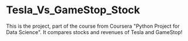 # Tesla_Vs_GameStop_Stock
This is the project, part of the course from Coursera "Python Project for Data Science". It compares stocks and revenues of Tesla and GameStop!
